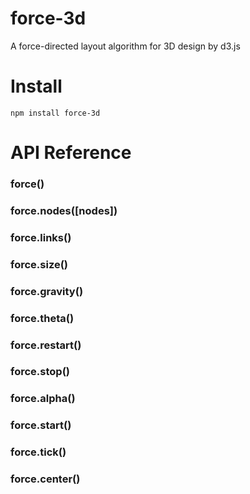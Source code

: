 # force-3d
A force-directed layout algorithm for 3D design by d3.js

# Install
```shell
npm install force-3d
```
# API Reference

### force()

### force.nodes([nodes])

### force.links()

### force.size()

### force.gravity()

### force.theta()

### force.restart()

### force.stop()

### force.alpha()

### force.start()

### force.tick()

### force.center()